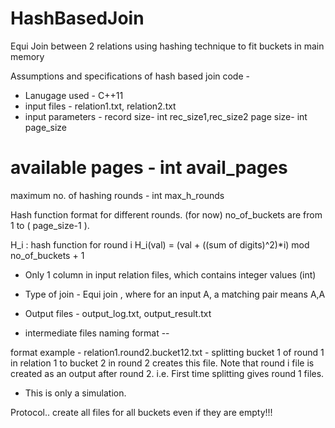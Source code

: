 # HashBasedJoin
Equi Join between 2 relations using hashing technique to fit buckets in main memory

Assumptions and specifications of hash based join code - 

- Lanugage used - C++11
- input files -	relation1.txt, relation2.txt
- input parameters - 
record size- int rec_size1,rec_size2
page size- int page_size
# available pages - int avail_pages
maximum no. of hashing rounds - int max_h_rounds

Hash function format for different rounds. (for now) 
no_of_buckets are from 1 to ( page_size-1 ).

H_i : hash function for round i 
H_i(val) = (val + ((sum of digits)^2)*i) mod no_of_buckets + 1

- Only 1 column in input relation files, which contains integer values (int)
- Type of join - Equi join , where for an input A, a matching pair means A,A
- Output files - output_log.txt, output_result.txt

- intermediate files naming format --

format example - relation1.round2.bucket12.txt - splitting bucket 1 of round 1 in relation 1 to bucket 2 in round 2 creates this file.
Note that round i file is created as an output after round 2.
i.e. First time splitting gives round 1 files. 

- This is only a simulation. 

Protocol.. create all files for all buckets even if they are empty!!!